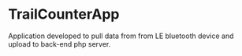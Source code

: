 # TrailCounterApp
Application developed to pull data from from LE bluetooth device and upload to back-end php server.
